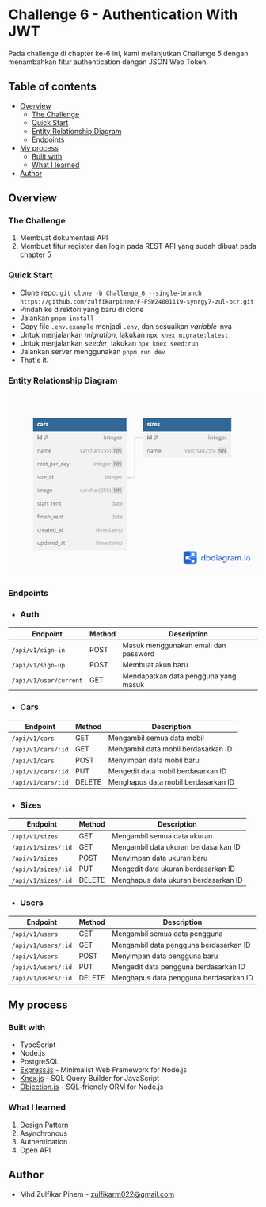 # Challenge 6 - Authentication With JWT

Pada challenge di chapter ke-6 ini, kami melanjutkan Challenge 5 dengan menambahkan fitur authentication dengan JSON Web Token.

## Table of contents

- [Overview](#overview)
  - [The Challenge](#the-challenge)
  - [Quick Start](#quick-start)
  - [Entity Relationship Diagram](#entity-relationship-diagram)
  - [Endpoints](#endpoints)
- [My process](#my-process)
  - [Built with](#built-with)
  - [What I learned](#what-i-learned)
- [Author](#author)

## Overview

### The Challenge

1. Membuat dokumentasi API
2. Membuat fitur register dan login pada REST API yang sudah dibuat pada chapter 5

### Quick Start

- Clone repo: `git clone -b Challenge_6 --single-branch https://github.com/zulfikarpinem/F-FSW24001119-synrgy7-zul-bcr.git`
- Pindah ke direktori yang baru di clone
- Jalankan `pnpm install`
- Copy file `.env.example` menjadi `.env`, dan sesuaikan _variable_-nya
- Untuk menjalankan _migration_, lakukan `npx knex migrate:latest`
- Untuk menjalankan _seeder_, lakukan `npx knex seed:run`
- Jalankan server menggunakan `pnpm run dev`
- That's it.

### Entity Relationship Diagram

![](./erd.png)

### Endpoints

- ### Auth

| Endpoint               | Method | Description                          |
| ---------------------- | ------ | ------------------------------------ |
| `/api/v1/sign-in`      | POST   | Masuk menggunakan email dan password |
| `/api/v1/sign-up`      | POST   | Membuat akun baru                    |
| `/api/v1/user/current` | GET    | Mendapatkan data pengguna yang masuk |

- ### Cars

| Endpoint           | Method | Description                         |
| ------------------ | ------ | ----------------------------------- |
| `/api/v1/cars`     | GET    | Mengambil semua data mobil          |
| `/api/v1/cars/:id` | GET    | Mengambil data mobil berdasarkan ID |
| `/api/v1/cars`     | POST   | Menyimpan data mobil baru           |
| `/api/v1/cars/:id` | PUT    | Mengedit data mobil berdasarkan ID  |
| `/api/v1/cars/:id` | DELETE | Menghapus data mobil berdasarkan ID |

- ### Sizes

| Endpoint            | Method | Description                          |
| ------------------- | ------ | ------------------------------------ |
| `/api/v1/sizes`     | GET    | Mengambil semua data ukuran          |
| `/api/v1/sizes/:id` | GET    | Mengambil data ukuran berdasarkan ID |
| `/api/v1/sizes`     | POST   | Menyimpan data ukuran baru           |
| `/api/v1/sizes/:id` | PUT    | Mengedit data ukuran berdasarkan ID  |
| `/api/v1/sizes/:id` | DELETE | Menghapus data ukuran berdasarkan ID |

- ### Users

| Endpoint            | Method | Description                            |
| ------------------- | ------ | -------------------------------------- |
| `/api/v1/users`     | GET    | Mengambil semua data pengguna          |
| `/api/v1/users/:id` | GET    | Mengambil data pengguna berdasarkan ID |
| `/api/v1/users`     | POST   | Menyimpan data pengguna baru           |
| `/api/v1/users/:id` | PUT    | Mengedit data pengguna berdasarkan ID  |
| `/api/v1/users/:id` | DELETE | Menghapus data pengguna berdasarkan ID |

## My process

### Built with

- TypeScript
- Node.js
- PostgreSQL
- [Express.js](https://expressjs.com/) - Minimalist Web Framework for Node.js
- [Knex.js](https://knexjs.org/) - SQL Query Builder for JavaScript
- [Objection.js](https://vincit.github.io/objection.js/) - SQL-friendly ORM for Node.js

### What I learned

1. Design Pattern
2. Asynchronous
3. Authentication
4. Open API

## Author

- Mhd Zulfikar Pinem - [zulfikarm022@gmail.com](mailto:zulfikarm022@gmail.com)
